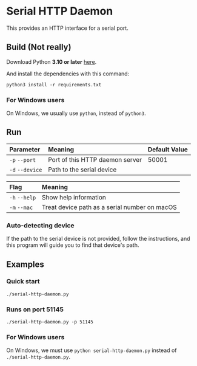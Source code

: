 # Serial HTTP Daemon

This provides an HTTP interface for a serial port.

## Build (Not really)

Download Python **3.10 or later** [here](https://www.python.org).

And install the dependencies with this command:

```shell
python3 install -r requirements.txt
```

### For Windows users

On Windows, we usually use `python`, instead of `python3`.

## Run

| Parameter       | Meaning                         | Default Value |
|:----------------|:--------------------------------|:--------------|
| `-p` `--port`   | Port of this HTTP daemon server | 50001         |
| `-d` `--device` | Path to the serial device       |               |

| Flag          | Meaning                                       |
|:--------------|:----------------------------------------------|
| `-h` `--help` | Show help information                         |
| `-m` `--mac`  | Treat device path as a serial number on macOS |

### Auto-detecting device

If the path to the serial device is not provided, follow the instructions,
and this program will guide you to find that device's path.

## Examples

### Quick start

```shell
./serial-http-daemon.py
```

### Runs on port 51145

```shell
./serial-http-daemon.py -p 51145
```

### For Windows users

On Windows, we must use `python serial-http-daemon.py` instead of `./serial-http-daemon.py`.
